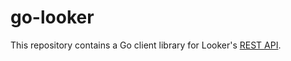 # go-looker

This repository contains a Go client library for Looker's [REST API](https://docs.looker.com/reference/api-and-integration/api-reference/v3.0).

